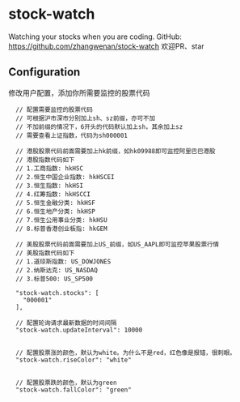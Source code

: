 # stock-watch
Watching your stocks when you are coding. 
GitHub: https://github.com/zhangwenan/stock-watch 欢迎PR、star

## Configuration
修改用户配置，添加你所需要监控的股票代码
```
  // 配置需要监控的股票代码
  // 可根据沪市深市分别加上sh、sz前缀，亦可不加
  // 不加前缀的情况下，6开头的代码默认加上sh，其余加上sz
  // 需要查看上证指数，代码为sh000001

  // 港股股票代码前面需要加上hk前缀，如hk09988即可监控阿里巴巴港股
  // 港股指数代码如下
  // 1.工商指数: hkHSC	
  // 2.恒生中国企业指数: hkHSCEI
  // 3.恒生指数: hkHSI
  // 4.红筹指数: hkHSCCI
  // 5.恒生金融分类: hkHSF
  // 6.恒生地产分类: hkHSP
  // 7.恒生公用事业分类: hkHSU
  // 8.标普香港创业板指: hkGEM

  // 美股股票代码前面需要加上US_前缀，如US_AAPL即可监控苹果股票行情
  // 美股指数代码如下
  // 1.道琼斯指数: US_DOWJONES	
  // 2.纳斯达克: US_NASDAQ
  // 3.标普500: US_SP500
  
  "stock-watch.stocks": [
    "000001"
  ],

  // 配置轮询请求最新数据的时间间隔
  "stock-watch.updateInterval": 10000


  // 配置股票涨的颜色，默认为white。为什么不是red，红色像是报错，很刺眼。
  "stock-watch.riseColor": "white"


  // 配置股票跌的颜色，默认为green
  "stock-watch.fallColor": "green"


```